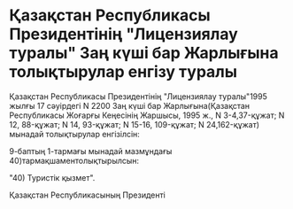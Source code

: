 # Қазақстан Республикасы Президентiнiң "Лицензиялау туралы" Заң күшi бар Жарлығына толықтырулар енгiзу туралы

Қазақстан Республикасы Президентiнiң "Лицензиялау туралы"1995 жылғы 17 сәуiрдегi N 2200 Заң күшi бар Жарлығына(Қазақстан Республикасы Жоғарғы Кеңесiнiң Жаршысы, 1995 ж., N 3-4,37-құжат; N 12, 88-құжат; N 14, 93-құжат; N 15-16, 109-құжат; N 24,162-құжат) мынадай толықтырулар енгiзiлсiн:

9-баптың 1-тармағы мынадай мазмұндағы 40)тармақшаментолықтырылсын:

"40) Туристiк қызмет".

Қазақстан Республикасының Президентi

